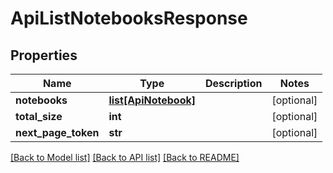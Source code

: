 # ApiListNotebooksResponse

## Properties
Name | Type | Description | Notes
------------ | ------------- | ------------- | -------------
**notebooks** | [**list[ApiNotebook]**](ApiNotebook.md) |  | [optional] 
**total_size** | **int** |  | [optional] 
**next_page_token** | **str** |  | [optional] 

[[Back to Model list]](../README.md#documentation-for-models) [[Back to API list]](../README.md#documentation-for-api-endpoints) [[Back to README]](../README.md)


